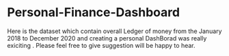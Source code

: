 # Personal-Finance-Dashboard
Here is the dataset which contain overall Ledger of money from the January 2018 to December 2020 and creating a personal DashBorad was really exiciting . Please feel free to give suggestion will be happy to hear.
